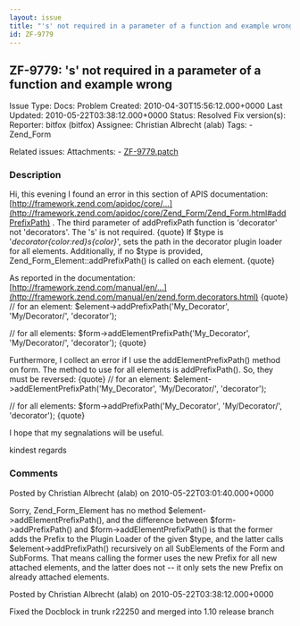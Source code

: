 ```yaml
---
layout: issue
title: "'s' not required in a parameter of a function and example wrong"
id: ZF-9779
---
```


ZF-9779: 's' not required in a parameter of a function and example wrong
------------------------------------------------------------------------

 Issue Type: Docs: Problem Created: 2010-04-30T15:56:12.000+0000 Last Updated: 2010-05-22T03:38:12.000+0000 Status: Resolved Fix version(s): 
 Reporter:  bitfox (bitfox)  Assignee:  Christian Albrecht (alab)  Tags: - Zend\_Form
 
 Related issues: 
 Attachments: - [ZF-9779.patch](/issues/secure/attachment/13092/ZF-9779.patch)
 
### Description

Hi, this evening I found an error in this section of APIS documentation: [http://framework.zend.com/apidoc/core/…](http://framework.zend.com/apidoc/core/Zend_Form/Zend_Form.html#addPrefixPath) . The third parameter of addPrefixPath function is 'decorator' not 'decorators'. The 's' is not required. {quote} If $type is '_decorator{color:red}s{color}_', sets the path in the decorator plugin loader for all elements. Additionally, if no $type is provided, Zend\_Form\_Element::addPrefixPath() is called on each element. {quote}

As reported in the documentation: [http://framework.zend.com/manual/en/…](http://framework.zend.com/manual/en/zend.form.decorators.html) {quote} // for an element: $element->addPrefixPath('My\_Decorator', 'My/Decorator/', 'decorator');

// for all elements: $form->addElementPrefixPath('My\_Decorator', 'My/Decorator/', 'decorator'); {quote}

Furthermore, I collect an error if I use the addElementPrefixPath() method on form. The method to use for all elements is addPrefixPath(). So, they must be reversed: {quote} // for an element: $element->addElementPrefixPath('My\_Decorator', 'My/Decorator/', 'decorator');

// for all elements: $form->addPrefixPath('My\_Decorator', 'My/Decorator/', 'decorator'); {quote}

I hope that my segnalations will be useful.

kindest regards

 

 

### Comments

Posted by Christian Albrecht (alab) on 2010-05-22T03:01:40.000+0000

Sorry, Zend\_Form\_Element has no method $element->addElementPrefixPath(), and the difference between $form->addPrefixPath() and $form->addElementPrefixPath() is that the former adds the Prefix to the Plugin Loader of the given $type, and the latter calls $element->addPrefixPath() recursively on all SubElements of the Form and SubForms. That means calling the former uses the new Prefix for all new attached elements, and the latter does not -- it only sets the new Prefix on already attached elements.

 

 

Posted by Christian Albrecht (alab) on 2010-05-22T03:38:12.000+0000

Fixed the Docblock in trunk r22250 and merged into 1.10 release branch

 

 